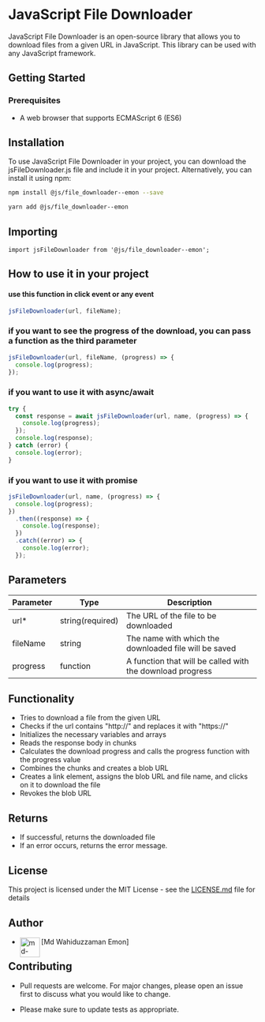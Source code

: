 # JavaScript File Downloader

JavaScript File Downloader is an open-source library that allows you to download files from a given URL in JavaScript. This library can be used with any JavaScript framework.

## Getting Started

### Prerequisites

- A web browser that supports ECMAScript 6 (ES6)

## Installation

To use JavaScript File Downloader in your project, you can download the jsFileDownloader.js file and include it in your project. Alternatively, you can install it using npm:

```bash
npm install @js/file_downloader--emon --save
```

```bash
yarn add @js/file_downloader--emon
```

## Importing

```
import jsFileDownloader from '@js/file_downloader--emon';

```

## How to use it in your project

#### use this function in click event or any event

```javascript
jsFileDownloader(url, fileName);
```

### if you want to see the progress of the download, you can pass a function as the third parameter

```javascript
jsFileDownloader(url, fileName, (progress) => {
  console.log(progress);
});
```

### if you want to use it with async/await

```javascript
try {
  const response = await jsFileDownloader(url, name, (progress) => {
    console.log(progress);
  });
  console.log(response);
} catch (error) {
  console.log(error);
}
```

### if you want to use it with promise

```javascript
jsFileDownloader(url, name, (progress) => {
  console.log(progress);
})
  .then((response) => {
    console.log(response);
  })
  .catch((error) => {
    console.log(error);
  });
```

## Parameters

| Parameter | Type             | Description                                               |
| --------- | ---------------- | --------------------------------------------------------- |
| url\*     | string(required) | The URL of the file to be downloaded                      |
| fileName  | string           | The name with which the downloaded file will be saved     |
| progress  | function         | A function that will be called with the download progress |

## Functionality

- Tries to download a file from the given URL
- Checks if the url contains "http://" and replaces it with "https://"
- Initializes the necessary variables and arrays
- Reads the response body in chunks
- Calculates the download progress and calls the progress function with the progress value
- Combines the chunks and creates a blob URL
- Creates a link element, assigns the blob URL and file name, and clicks on it to download the file
- Revokes the blob URL

## Returns

- If successful, returns the downloaded file
- If an error occurs, returns the error message.

## License

This project is licensed under the MIT License - see the [LICENSE.md](LICENSE.md) file for details

## Author

- <img align="left" src="https://user-images.githubusercontent.com/83487057/224383152-3d83875a-6e49-46c2-be8f-5d0627e0a27e.png" alt="md-wahiduzzaman-emon" height="40" width="40" /> [Md Wahiduzzaman Emon]

## Contributing

- Pull requests are welcome. For major changes, please open an issue first to discuss what you would like to change.

* Please make sure to update tests as appropriate.
